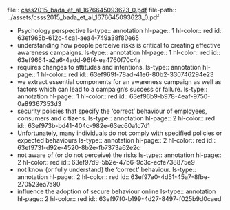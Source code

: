 file:: [csss2015_bada_et_al_1676645093623_0.pdf](../assets/csss2015_bada_et_al_1676645093623_0.pdf)
file-path:: ../assets/csss2015_bada_et_al_1676645093623_0.pdf

- Psychology perspective
  ls-type:: annotation
  hl-page:: 1
  hl-color:: red
  id:: 63ef965b-612c-4ca1-aea4-749a38f80e65
- understanding how people perceive risks is critical to creating effective awareness campaigns.
  ls-type:: annotation
  hl-page:: 1
  hl-color:: red
  id:: 63ef9664-a2a6-4add-96f4-ea4760f70c4a
- requires changes to attitudes and intentions.
  ls-type:: annotation
  hl-page:: 1
  hl-color:: red
  id:: 63ef969f-78ad-41e6-80b2-330746294e23
- we extract essential components for an awareness campaign as well as factors which can lead to a campaign’s success or failure. 
  ls-type:: annotation
  hl-page:: 1
  hl-color:: red
  id:: 63ef96b9-b978-4eaf-9750-0a89367353d3
- security policies that specify the ‘correct’ behaviour of employees, consumers and citizens.
  ls-type:: annotation
  hl-page:: 2
  hl-color:: red
  id:: 63ef973b-bd41-404c-982e-63ec60a1c7d1
- Unfortunately, many individuals do not comply with specified policies or expected behaviours 
  ls-type:: annotation
  hl-page:: 2
  hl-color:: red
  id:: 63ef973f-d92e-4520-8b2e-fb7373a62e2c
- not aware of (or do not perceive) the risks
  ls-type:: annotation
  hl-page:: 2
  hl-color:: red
  id:: 63ef97d9-5b2e-47b6-9c3c-ecfe738875e9
- not know (or fully understand) the ‘correct’ behaviour.
  ls-type:: annotation
  hl-page:: 2
  hl-color:: red
  id:: 63ef97e0-4d51-45a7-8fbe-270523ea7a80
- influence the adoption of secure behaviour online
  ls-type:: annotation
  hl-page:: 2
  hl-color:: red
  id:: 63ef97f0-b199-4d27-8497-f025b9d0caed